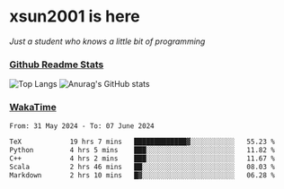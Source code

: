 # xsun2001 is here

*Just a student who knows a little bit of programming*

### [Github Readme Stats](https://github.com/anuraghazra/github-readme-stats)

![Top Langs](https://github-readme-stats.vercel.app/api/top-langs/?username=xsun2001&layout=compact&theme=radical) ![Anurag's GitHub stats](https://github-readme-stats.vercel.app/api?username=xsun2001&show_icons=true&theme=radical)

### [WakaTime](https://wakatime.com)

<!--START_SECTION:waka-->

```txt
From: 31 May 2024 - To: 07 June 2024

TeX            19 hrs 7 mins   █████████████▓░░░░░░░░░░░   55.23 %
Python         4 hrs 5 mins    ███░░░░░░░░░░░░░░░░░░░░░░   11.82 %
C++            4 hrs 2 mins    ███░░░░░░░░░░░░░░░░░░░░░░   11.67 %
Scala          2 hrs 46 mins   ██░░░░░░░░░░░░░░░░░░░░░░░   08.03 %
Markdown       2 hrs 10 mins   █▓░░░░░░░░░░░░░░░░░░░░░░░   06.28 %
```

<!--END_SECTION:waka-->
